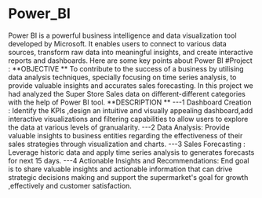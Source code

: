 # Power_BI
Power BI is a powerful business intelligence and data visualization tool developed by Microsoft. It enables users to connect to various data sources, transform raw data into meaningful insights, and create interactive reports and dashboards. Here are some key points about Power BI
#Project :
**OBJECTIVE **
To contribute to the success of a business by utilising data analysis techniques, specially focusing on time series analysis, 
to provide valuable insights and accurates sales forecasting.
In this project we had analyzed the Super Store Sales data on different-different categories with the help of Power BI tool.
**DESCRIPTION **
---1 Dashboard Creation :
     Identify the KPIs ,design an intuitive and visually appealing dashboard,add 
     interactive visualizations and filtering capabilities to allow users to explore the data at various levels of granualarity.
---2 Data Analysis:
     Provide valuable insights to business entities regarding the effectiveness of their sales strategies through visualization and charts.
---3 Sales Forecasting :
     Leverage historic data and apply time series analysis to generates forecasts for next 15 days.
---4 Actionable Insights and Recommendations:
     End goal is to share  valuable insights and actionable information that can drive strategic decisions making and support the supermarket's goal for 
     growth ,effectively and customer satisfaction.

